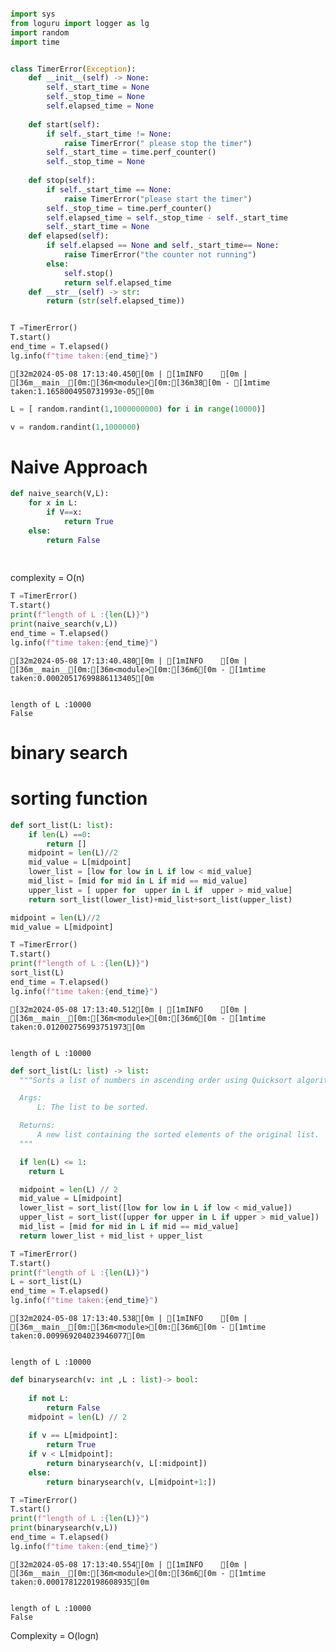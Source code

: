 ```python

import sys
from loguru import logger as lg 
import random
import time


class TimerError(Exception):
    def __init__(self) -> None:
        self._start_time = None 
        self._stop_time = None 
        self.elapsed_time = None
        
    def start(self):
        if self._start_time != None:
            raise TimerError(" please stop the timer")
        self._start_time = time.perf_counter()
        self._stop_time = None
    
    def stop(self):
        if self._start_time == None:
            raise TimerError("please start the timer")
        self._stop_time = time.perf_counter()
        self.elapsed_time = self._stop_time - self._start_time
        self._start_time = None 
    def elapsed(self):
        if self.elapsed == None and self._start_time== None:
            raise TimerError("the counter not running")
        else:
            self.stop()
            return self.elapsed_time
    def __str__(self) -> str:
        return (str(self.elapsed_time))


T =TimerError()
T.start()
end_time = T.elapsed()
lg.info(f"time taken:{end_time}")
```

    [32m2024-05-08 17:13:40.450[0m | [1mINFO    [0m | [36m__main__[0m:[36m<module>[0m:[36m38[0m - [1mtime taken:1.1658004950731993e-05[0m



```python
L = [ random.randint(1,1000000000) for i in range(10000)]

```


```python
v = random.randint(1,1000000)
```

# Naive Approach 


```python
def naive_search(V,L):
    for x in L:
        if V==x:
            return True 
    else:
        return False 
    
    
```

complexity = O(n)


```python
T =TimerError()
T.start()
print(f"length of L :{len(L)}")
print(naive_search(v,L))
end_time = T.elapsed()
lg.info(f"time taken:{end_time}")
```

    [32m2024-05-08 17:13:40.480[0m | [1mINFO    [0m | [36m__main__[0m:[36m<module>[0m:[36m6[0m - [1mtime taken:0.00020517699886113405[0m


    length of L :10000
    False


# binary search 

# sorting function 


```python
def sort_list(L: list):
    if len(L) ==0:
        return []
    midpoint = len(L)//2
    mid_value = L[midpoint]
    lower_list = [low for low in L if low < mid_value]
    mid_list = [mid for mid in L if mid == mid_value]
    upper_list = [ upper for  upper in L if  upper > mid_value]
    return sort_list(lower_list)+mid_list+sort_list(upper_list)
```


```python
midpoint = len(L)//2
mid_value = L[midpoint]
```


```python
T =TimerError()
T.start()
print(f"length of L :{len(L)}")
sort_list(L)
end_time = T.elapsed()
lg.info(f"time taken:{end_time}")
```

    [32m2024-05-08 17:13:40.512[0m | [1mINFO    [0m | [36m__main__[0m:[36m<module>[0m:[36m6[0m - [1mtime taken:0.012002756993751973[0m


    length of L :10000



```python
def sort_list(L: list) -> list:
  """Sorts a list of numbers in ascending order using Quicksort algorithm.

  Args:
      L: The list to be sorted.

  Returns:
      A new list containing the sorted elements of the original list.
  """

  if len(L) <= 1:
    return L

  midpoint = len(L) // 2
  mid_value = L[midpoint]
  lower_list = sort_list([low for low in L if low < mid_value])
  upper_list = sort_list([upper for upper in L if upper > mid_value])
  mid_list = [mid for mid in L if mid == mid_value]
  return lower_list + mid_list + upper_list
```


```python
T =TimerError()
T.start()
print(f"length of L :{len(L)}")
L = sort_list(L)
end_time = T.elapsed()
lg.info(f"time taken:{end_time}")
```

    [32m2024-05-08 17:13:40.538[0m | [1mINFO    [0m | [36m__main__[0m:[36m<module>[0m:[36m6[0m - [1mtime taken:0.009969204023946077[0m


    length of L :10000



```python
def binarysearch(v: int ,L : list)-> bool:
    
    if not L:
        return False 
    midpoint = len(L) // 2
    
    if v == L[midpoint]:
        return True 
    if v < L[midpoint]:
        return binarysearch(v, L[:midpoint])
    else:
        return binarysearch(v, L[midpoint+1:])
```


```python
T =TimerError()
T.start()
print(f"length of L :{len(L)}")
print(binarysearch(v,L))
end_time = T.elapsed()
lg.info(f"time taken:{end_time}")
```

    [32m2024-05-08 17:13:40.554[0m | [1mINFO    [0m | [36m__main__[0m:[36m<module>[0m:[36m6[0m - [1mtime taken:0.0001781220198608935[0m


    length of L :10000
    False


Complexity = O(logn)
